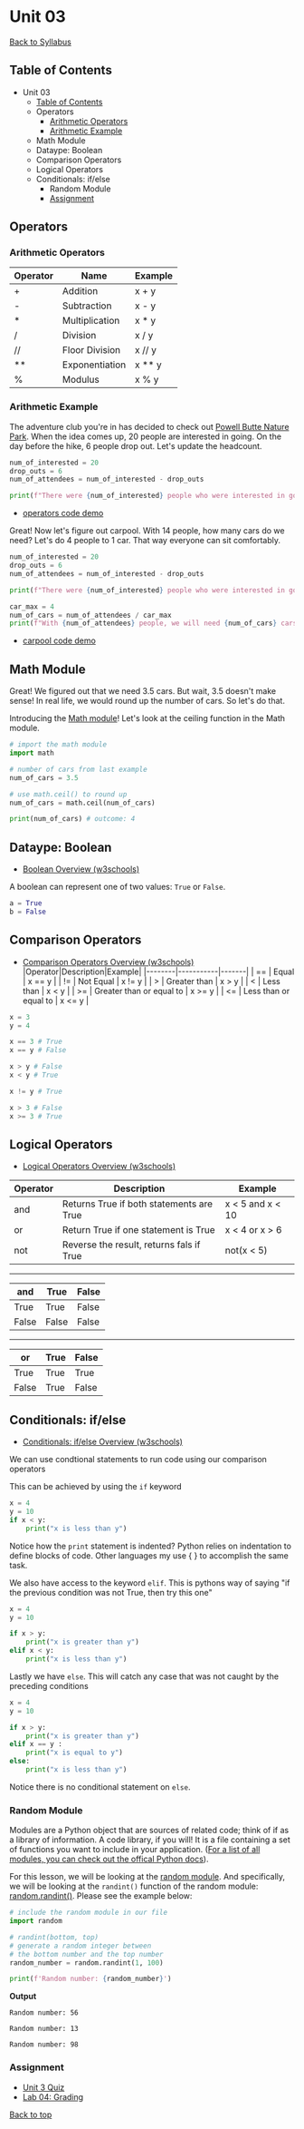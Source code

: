 # <a id="top"><a>Unit 03

[Back to Syllabus](../README.md)

## Table of Contents

- [<a id="top"><a>Unit 03](#a-idtopaunit-03)
  - [Table of Contents](#table-of-contents)
  - [<a id="operators"></a>Operators](#operators)
    - [Arithmetic Operators](#arithmetic-operators)
    - [Arithmetic Example](#arithmetic-example)
  - [<a id="math"> Math Module</a>](#-math-module)
  - [<a id="boolean"></a>Dataype: Boolean](#dataype-boolean)
  - [<a id="comparison"></a>Comparison Operators](#comparison-operators)
  - [<a id="logical"></a>Logical Operators](#logical-operators)
  - [<a id="conditionals"></a>Conditionals: if/else](#conditionals-ifelse)
    - [<a id="random"></a>Random Module](#random-module)
    - [Assignment](#assignment)

## <a id="operators"></a>Operators

### Arithmetic Operators

| Operator | Name           | Example  |
| -------- | -------------- | -------- |
| +        | Addition       | x + y    |
| -        | Subtraction    | x - y    |
| \*       | Multiplication | x \* y   |
| /        | Division       | x / y    |
| //       | Floor Division | x // y   |
| \*\*     | Exponentiation | x \*\* y |
| %        | Modulus        | x % y    |

### Arithmetic Example

The adventure club you're in has decided to check out [Powell Butte Nature Park](https://www.portlandoregon.gov/parks/finder/index.cfm?action=ViewPark&PropertyID=528). When the idea comes up, 20 people are interested in going. On the day before the hike, 6 people drop out. Let's update the headcount.

```python
num_of_interested = 20
drop_outs = 6
num_of_attendees = num_of_interested - drop_outs

print(f"There were {num_of_interested} people who were interested in going hiking but {drop_outs} have changed their mind. The total number of people going is now {num_of_attendees}.")
```

- [operators code demo](https://repl.it/@pdxadmin/operators)

Great! Now let's figure out carpool. With 14 people, how many cars do we need? Let's do 4 people to 1 car. That way everyone can sit comfortably.

```python
num_of_interested = 20
drop_outs = 6
num_of_attendees = num_of_interested - drop_outs

print(f"There were {num_of_interested} people who were interested in going hiking but {drop_outs} have changed their mind. The total number of people going is now {num_of_attendees}.")

car_max = 4
num_of_cars = num_of_attendees / car_max
print(f"With {num_of_attendees} people, we will need {num_of_cars} cars.")
```

- [carpool code demo](https://repl.it/@pdxadmin/operators2)

## <a id="math"> Math Module</a>

Great! We figured out that we need 3.5 cars. But wait, 3.5 doesn't make sense! In real life, we would round up the number of cars. So let's do that.

Introducing the [Math module](https://docs.python.org/3/library/math.html)! Let's look at the ceiling function in the Math module.

```python
# import the math module
import math

# number of cars from last example
num_of_cars = 3.5

# use math.ceil() to round up
num_of_cars = math.ceil(num_of_cars)

print(num_of_cars) # outcome: 4
```

## <a id="boolean"></a>Dataype: Boolean

- [Boolean Overview (w3schools)](https://www.w3schools.com/python/python_booleans.asp)

A boolean can represent one of two values: `True` or `False`.

```python
a = True
b = False
```

## <a id="comparison"></a>Comparison Operators

- [Comparison Operators Overview (w3schools)](https://www.w3schools.com/python/python_operators.asp)
  |Operator|Description|Example|
  |--------|-----------|-------|
  | == | Equal | x == y |
  | != | Not Equal | x != y |
  | > | Greater than | x > y |
  | < | Less than | x < y |
  | >= | Greater than or equal to | x >= y |
  | <= | Less than or equal to | x <= y |

```python
x = 3
y = 4

x == 3 # True
x == y # False

x > y # False
x < y # True

x != y # True

x > 3 # False
x >= 3 # True

```

## <a id="logical"></a>Logical Operators

- [Logical Operators Overview (w3schools)](https://www.w3schools.com/python/python_operators.asp)

| Operator | Description                              | Example          |
| -------- | ---------------------------------------- | ---------------- |
| and      | Returns True if both statements are True | x < 5 and x < 10 |
| or       | Return True if one statement is True     | x < 4 or x > 6   |
| not      | Reverse the result, returns fals if True | not(x < 5)       |

---

| and   | True  | False |
| ----- | ----- | ----- |
| True  | True  | False |
| False | False | False |

---

| or    | True | False |
| ----- | ---- | ----- |
| True  | True | True  |
| False | True | False |

## <a id="conditionals"></a>Conditionals: if/else

- [Conditionals: if/else Overview (w3schools)](https://www.w3schools.com/python/python_conditions.asp)

We can use condtional statements to run code using our comparison operators

This can be achieved by using the `if` keyword

```python
x = 4
y = 10
if x < y:
    print("x is less than y")
```

Notice how the `print` statement is indented? Python relies on indentation to define blocks of code. Other languages my use { } to accomplish the same task.

We also have access to the keyword `elif`. This is pythons way of saying "if the previous condition was not True, then try this one"

```python
x = 4
y = 10

if x > y:
    print("x is greater than y")
elif x < y:
    print("x is less than y")

```

Lastly we have `else`. This will catch any case that was not caught by the preceding conditions

```python
x = 4
y = 10

if x > y:
    print("x is greater than y")
elif x == y :
    print("x is equal to y")
else:
    print("x is less than y")
```

Notice there is no conditional statement on `else`.

### <a id="random"></a>Random Module

Modules are a Python object that are sources of related code; think of if as a library of information. A code library, if you will! It is a file containing a set of functions you want to include in your application. ([For a list of all modules, you can check out the offical Python docs](https://docs.python.org/3/py-modindex.html)).

For this lesson, we will be looking at the [random module](https://pynative.com/python-random-module/). And specifically, we will be looking at the `randint()` function of the random module: [random.randint()](https://www.w3schools.com/python/ref_random_randint.asp). Please see the example below:

```python
# include the random module in our file
import random

# randint(bottom, top)
# generate a random integer between
# the bottom number and the top number
random_number = random.randint(1, 100)

print(f'Random number: {random_number}')

```

**Output**

    Random number: 56

    Random number: 13

    Random number: 98

### Assignment

- [Unit 3 Quiz](https://forms.gle/2F7BuDH5vRKUZCUB6)
- [Lab 04: Grading](/labs/grading.md)

[Back to top](#top)
